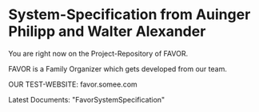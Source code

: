 # System-Specification from Auinger Philipp and Walter Alexander

You are right now on the Project-Repository of FAVOR. 

FAVOR is a Family Organizer which gets developed from our team.

OUR TEST-WEBSITE: favor.somee.com

Latest Documents: "FavorSystemSpecification"  

